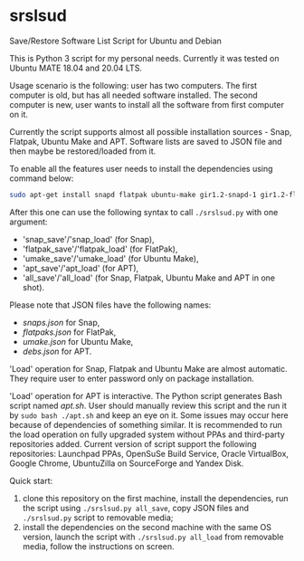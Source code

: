 # srslsud

Save/Restore Software List Script for Ubuntu and Debian



This is Python 3 script for my personal needs. Currently it was tested on Ubuntu MATE 18.04 and 20.04 LTS.

Usage scenario is the following: user has two computers. The first computer is old, but has all needed software installed. The second computer is new, user wants to install all the software from first computer on it.

Currently the script supports almost all possible installation sources - Snap, Flatpak, Ubuntu Make and APT. Software lists are saved to JSON file and then maybe be restored/loaded from it.

To enable all the features user needs to install the dependencies using command below:

```bash
sudo apt-get install snapd flatpak ubuntu-make gir1.2-snapd-1 gir1.2-flatpak-1.0 python3-jsonpickle
```

After this one can use the following syntax to call `./srslsud.py` with one argument:

- 'snap_save'/'snap_load' (for Snap),
- 'flatpak_save'/'flatpak_load' (for FlatPak),
- 'umake_save'/'umake_load' (for Ubuntu Make),
- 'apt_save'/'apt_load' (for APT),
- 'all_save'/'all_load' (for Snap, Flatpak, Ubuntu Make and APT in one shot).

Please note that JSON files have the following names:

- *snaps.json* for Snap,
- *flatpaks.json* for FlatPak,
- *umake.json* for Ubuntu Make,
- *debs.json* for APT.

'Load' operation for Snap, Flatpak and Ubuntu Make are almost automatic. They require user to enter password only on package installation.

'Load' operation for APT is interactive. The Python script generates Bash script named *apt.sh*. User should manually review this script and the run it by `sudo bash ./apt.sh` and keep an eye on it. Some issues may occur here because of dependencies of something similar. It is recommended to run the load operation on fully upgraded system without PPAs and third-party repositories added. Current version of script support the following repositories: Launchpad PPAs, OpenSuSe Build Service, Oracle VirtualBox, Google Chrome, UbuntuZilla on SourceForge and Yandex Disk.

Quick start:

1. clone this repository on the first machine, install the dependencies, run the script using `./srslsud.py all_save`, copy JSON files and `./srslsud.py` script to removable media;
2. install the dependencies on the second machine with the same OS version, launch the script with `./srslsud.py all_load` from removable media, follow the instructions on screen.


